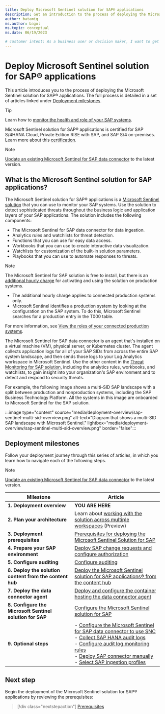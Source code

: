 ```yaml
---
title: Deploy Microsoft Sentinel solution for SAP® applications
description: Get an introduction to the process of deploying the Microsoft Sentinel solution for SAP® applications.
author: batamig
ms.author: bagol
ms.topic: conceptual
ms.date: 06/19/2023

# customer intent: As a business user or decision maker, I want to get an overview of how to deploy the Microsoft Sentinel solution for SAP applications so that I know the extent of what information I need and how to access it.
---
```


# Deploy Microsoft Sentinel solution for SAP® applications

This article introduces you to the process of deploying the Microsoft Sentinel solution for SAP® applications. The full process is detailed in a set of articles linked under [Deployment milestones](#deployment-milestones).

> [!TIP]
> Learn how to [monitor the health and role of your SAP systems](../monitor-sap-system-health.md).

Microsoft Sentinel solution for SAP® applications is certified for SAP S/4HANA Cloud, Private Edition RISE with SAP, and SAP S/4 on-premises. Learn more about this [certification](solution-overview.md#certification).

> [!NOTE]
> [Update an existing Microsoft Sentinel for SAP data connector](update-sap-data-connector.md) to the latest version.

## What is the Microsoft Sentinel solution for SAP applications?

The Microsoft Sentinel solution for SAP® applications is a [Microsoft Sentinel solution](../sentinel-solutions.md) that you can use to monitor your SAP systems. Use the solution to detect sophisticated threats throughout the business logic and application layers of your SAP applications. The solution includes the following components:

- The Microsoft Sentinel for SAP data connector for data ingestion.
- Analytics rules and watchlists for threat detection.
- Functions that you can use for easy data access.
- Workbooks that you can use to create interactive data visualization.
- Watchlists for customization of the built-in solution parameters.
- Playbooks that you can use to automate responses to threats.

> [!NOTE]
> The Microsoft Sentinel for SAP solution is free to install, but there is an [additional hourly charge](https://azure.microsoft.com/pricing/offers/microsoft-sentinel-sap-promo/) for activating and using the solution on production systems.
>
> - The additional hourly charge applies to connected production systems only.
> - Microsoft Sentinel identifies a production system by looking at the configuration on the SAP system. To do this, Microsoft Sentinel searches for a production entry in the T000 table.
>
> For more information, see [View the roles of your connected production systems](../monitor-sap-system-health.md).

The Microsoft Sentinel for SAP data connector is an agent that's installed on a virtual machine (VM), physical server, or Kubernetes cluster. The agent collects application logs for all of your SAP SIDs from across the entire SAP system landscape, and then sends those logs to your Log Analytics workspace in Microsoft Sentinel. Use the other content in the [Threat Monitoring for SAP solution](sap-solution-security-content.md), including the analytics rules, workbooks, and watchlists, to gain insight into your organization's SAP environment and to detect and respond to security threats.

For example, the following image shows a multi-SID SAP landscape with a split between production and nonproduction systems, including the SAP Business Technology Platform. All the systems in this image are onboarded to Microsoft Sentinel for the SAP solution.

:::image type="content" source="media/deployment-overview/sap-sentinel-multi-sid-overview.png" alt-text="Diagram that shows a multi-SID SAP landscape with Microsoft Sentinel." lightbox="media/deployment-overview/sap-sentinel-multi-sid-overview.png" border="false":::

## Deployment milestones

Follow your deployment journey through this series of articles, in which you learn how to navigate each of the following steps.

> [!NOTE]
> [Update an existing Microsoft Sentinel for SAP data connector](update-sap-data-connector.md) to the latest version.

| Milestone | Article |
| --------- | ------- |
| **1. Deployment overview** | **YOU ARE HERE** |
| **2. Plan your architecture** | Learn about [working with the solution across multiple workspaces](cross-workspace.md) (Preview) |
| **3. Deployment prerequisites** | [Prerequisites for deploying the Microsoft Sentinel Solution for SAP](prerequisites-for-deploying-sap-continuous-threat-monitoring.md) |
| **4. Prepare your SAP environment** | [Deploy SAP change requests and configure authorization](preparing-sap.md) |
| **5. Configure auditing** | [Configure auditing](configure-audit.md) |
| **6. Deploy the solution content from the content hub** | [Deploy the Microsoft Sentinel solution for SAP applications® from the content hub](deploy-sap-security-content.md) |
| **7. Deploy the data connector agent** | [Deploy and configure the container hosting the data connector agent](deploy-data-connector-agent-container.md) |
| **8. Configure the Microsoft Sentinel solution for SAP** | [Configure the Microsoft Sentinel solution for SAP](deployment-solution-configuration.md) |
| **9. Optional steps** | - [Configure the Microsoft Sentinel for SAP data connector to use SNC](configure-snc.md)<br>- [Collect SAP HANA audit logs](collect-sap-hana-audit-logs.md)<br>- [Configure audit log monitoring rules](configure-audit-log-rules.md)<br>- [Deploy SAP connector manually](sap-solution-deploy-alternate.md)<br>- [Select SAP ingestion profiles](select-ingestion-profiles.md) |

## Next step

Begin the deployment of the Microsoft Sentinel solution for SAP® applications by reviewing the prerequisites:

> [!div class="nextstepaction"]
> [Prerequisites](prerequisites-for-deploying-sap-continuous-threat-monitoring.md)
